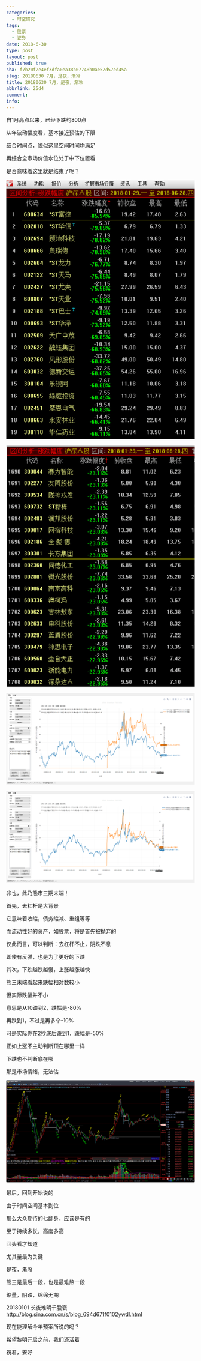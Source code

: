 ```yaml
---
categories:
  - 时空研究
tags:
  - 股票
  - 证券
date: 2018-6-30
type: post
layout: post
published: true
sha: f7b20f2e4ef3dfa0ea38b07748b0ae52d57ed45a
slug: 20180630 7月，是夜，渐冷
title: 20180630 7月，是夜，渐冷
abbrlink: 25d4
comment:
info:
---
```

自1月高点以来，已经下跌约800点

从年波动幅度看，基本接近预估的下限

结合时间点，貌似这里空间时间均满足

再综合全市场价值水位处于中下位置看

是否意味着这里就是结束了呢？


![20180630-0](/images/20180630-0.jpeg)

![20180630-1](/images/20180630-1.jpeg)

![20180630-2](/images/20180630-2.gif)

![20180630-3](/images/20180630-3.gif)

非也，此乃熊市三期末端！

首先，去杠杆是大背景

它意味着收缩，债务缩减、重组等等

而流动性好的资产，如股票，将是首先被抛弃的

仅此而言，可以判断：去杠杆不止，阴跌不息

即使有反弹，也是为了更好的下跌


其次，下跌越跌越慢，上涨越涨越快

熊三末端看起来跌幅相对数较小

但实际跌幅并不小

意思是从10跌到2，跌幅是-80%

再跌到1，不过是再多个-10%

可是实际你在2抄底后跌到1，跌幅是-50%

正如上涨不主动判断顶在哪里一样

下跌也不判断底在哪

那是市场情绪，无法估

![20180630-4](/images/20180630-4.gif)

最后，回到开始说的

由于时间空间基本到位

那么大众期待的七翻身，应该是有的

至于持续多长，高度多高

回头看才知道

尤其量最为关键


是夜，渐冷

熊三是最后一段，也是最难熬一段

缩量，阴跌，绵绵无期

20180101 长夜难明千股衰
http://blog.sina.com.cn/s/blog_694d671f0102ywdl.html

现在能理解今年预案所说的吗？

希望黎明开启之前，我们还活着

祝君，安好
